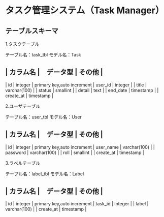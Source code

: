 # タスク管理システム（Task Manager）

## テーブルスキーマ

1.タスクテーブル

テーブル名：task_tbl
モデル名：Task

| カラム名 |　データ型 | その他 |
--------------------
| id | integer | primary key,auto increment
| user_id | integer |
| title | varchar(100) |
| status | smallint |
| detail | text |
| end_date | timestamp |
| create_at | timestamp |

2.ユーザテーブル

テーブル名：user_tbl
モデル名：User

| カラム名 |　データ型 | その他 |
--------------------
| id | integer | primary key,auto increment
| user_name | varchar(100) |
| password | varchar(100) |
| roll | smallint |
| create_at | timestamp |

3.ラベルテーブル

テーブル名：label_tbl
モデル名：Label

| カラム名 |　データ型 | その他 |
--------------------
| id | integer | primary key,auto increment
| task_id | integer |
| label | varchar(100) |
| create_at | timestamp |